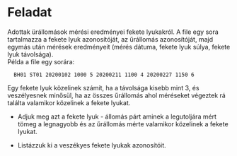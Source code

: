 # Feladat

Adottak ürállomások mérési eredményei fekete lyukakról. A file egy sora tartalmazza a fekete lyuk azonosítóját, az űrállomás azonosítóját, majd egymás után mérések eredményeit (mérés dátuma, fekete lyuk súlya, fekete lyuk távolsága).  
Példa a file egy sorára:
```
  BH01 ST01 20200102 1000 5 20200211 1100 4 20200227 1150 6
```
Egy fekete lyuk közelinek számít, ha a távolsága kisebb mint 3, és veszélyesnek minősül, ha az összes űrállomás ahol méréseket végeztek rá találta valamikor közelinek a fekete lyukat.

- Adjuk meg azt a fekete lyuk - állomás párt aminek a legutoljára mért tömeg a legnagyobb és az űrállomás mérte valamikor közelinek a fekete lyukat.

- Listázzuk ki a veszékyes fekete lyukak azonosítóit.

